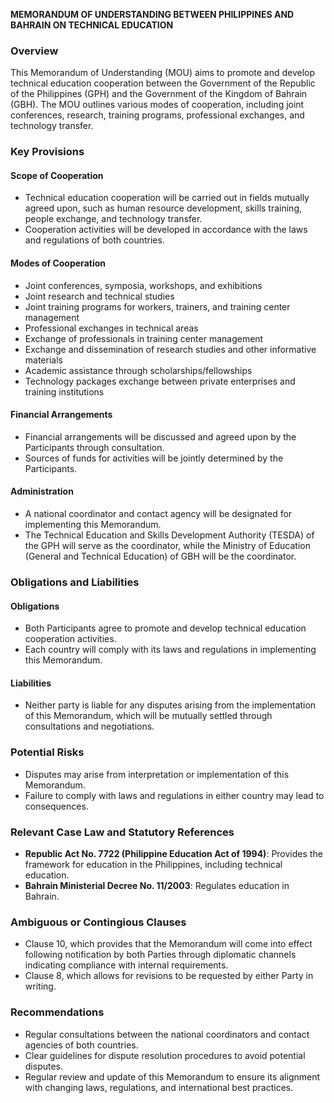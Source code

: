 **MEMORANDUM OF UNDERSTANDING BETWEEN PHILIPPINES AND BAHRAIN ON TECHNICAL EDUCATION**

### Overview

This Memorandum of Understanding (MOU) aims to promote and develop technical education cooperation between the Government of the Republic of the Philippines (GPH) and the Government of the Kingdom of Bahrain (GBH). The MOU outlines various modes of cooperation, including joint conferences, research, training programs, professional exchanges, and technology transfer.

### Key Provisions

#### Scope of Cooperation

* Technical education cooperation will be carried out in fields mutually agreed upon, such as human resource development, skills training, people exchange, and technology transfer.
* Cooperation activities will be developed in accordance with the laws and regulations of both countries.

#### Modes of Cooperation

* Joint conferences, symposia, workshops, and exhibitions
* Joint research and technical studies
* Joint training programs for workers, trainers, and training center management
* Professional exchanges in technical areas
* Exchange of professionals in training center management
* Exchange and dissemination of research studies and other informative materials
* Academic assistance through scholarships/fellowships
* Technology packages exchange between private enterprises and training institutions

#### Financial Arrangements

* Financial arrangements will be discussed and agreed upon by the Participants through consultation.
* Sources of funds for activities will be jointly determined by the Participants.

#### Administration

* A national coordinator and contact agency will be designated for implementing this Memorandum.
* The Technical Education and Skills Development Authority (TESDA) of the GPH will serve as the coordinator, while the Ministry of Education (General and Technical Education) of GBH will be the coordinator.

### Obligations and Liabilities

#### Obligations

* Both Participants agree to promote and develop technical education cooperation activities.
* Each country will comply with its laws and regulations in implementing this Memorandum.

#### Liabilities

* Neither party is liable for any disputes arising from the implementation of this Memorandum, which will be mutually settled through consultations and negotiations.

### Potential Risks

* Disputes may arise from interpretation or implementation of this Memorandum.
* Failure to comply with laws and regulations in either country may lead to consequences.

### Relevant Case Law and Statutory References

* **Republic Act No. 7722 (Philippine Education Act of 1994)**: Provides the framework for education in the Philippines, including technical education.
* **Bahrain Ministerial Decree No. 11/2003**: Regulates education in Bahrain.

### Ambiguous or Contingious Clauses

* Clause 10, which provides that the Memorandum will come into effect following notification by both Parties through diplomatic channels indicating compliance with internal requirements.
* Clause 8, which allows for revisions to be requested by either Party in writing.

### Recommendations

* Regular consultations between the national coordinators and contact agencies of both countries.
* Clear guidelines for dispute resolution procedures to avoid potential disputes.
* Regular review and update of this Memorandum to ensure its alignment with changing laws, regulations, and international best practices.